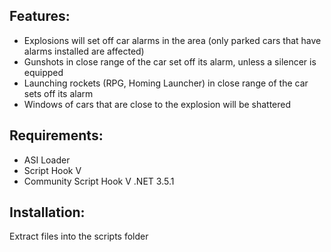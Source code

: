 ## Features:
- Explosions will set off car alarms in the area (only parked cars that have alarms installed are affected)
- Gunshots in close range of the car set off its alarm, unless a silencer is equipped
- Launching rockets (RPG, Homing Launcher) in close range of the car sets off its alarm
- Windows of cars that are close to the explosion will be shattered
## Requirements:
- ASI Loader
- Script Hook V
- Community Script Hook V .NET 3.5.1
## Installation:
Extract files into the scripts folder

